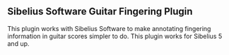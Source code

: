 Sibelius Software Guitar Fingering Plugin
-----------------------------------------
This plugin works with Sibelius Software to make annotating fingering
information in guitar scores simpler to do. This plugin works for Sibelius 5
and up.
